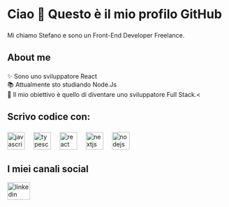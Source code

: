<h1 align="left">Ciao 👋 Questo è il mio profilo GitHub</h1>

###

<p align="left">Mi chiamo Stefano e sono un Front-End Developer Freelance.</p>

###

<h2 align="left">About me</h2>

###

<p align="left">✨ Sono uno sviluppatore React<br>📚 Attualmente sto studiando Node.Js<br>🎯 Il mio obiettivo è quello di diventare uno sviluppatore Full Stack.<</p>

###

<h2 align="left">Scrivo codice con:</h2>

###

<div align="left">
  <img src="https://cdn.jsdelivr.net/gh/devicons/devicon/icons/javascript/javascript-original.svg" height="40" alt="javascript logo"  />
  <img width="12" />
  <img src="https://cdn.jsdelivr.net/gh/devicons/devicon/icons/typescript/typescript-original.svg" height="40" alt="typescript logo"  />
  <img width="12" />
  <img src="https://cdn.jsdelivr.net/gh/devicons/devicon/icons/react/react-original.svg" height="40" alt="react logo"  />
  <img width="12" />
  <img src="https://cdn.jsdelivr.net/gh/devicons/devicon/icons/nextjs/nextjs-original.svg" height="40" alt="nextjs logo"  />
  <img width="12" />
  <img src="https://cdn.jsdelivr.net/gh/devicons/devicon/icons/nodejs/nodejs-original.svg" height="40" alt="nodejs logo"  />
</div>

###

<h2 align="left">I miei canali social</h2>


<div align="left">
  <a href="https://www.linkedin.com/in/stefano-montemarli/" target="_blank">
    <img src="https://raw.githubusercontent.com/maurodesouza/profile-readme-generator/master/src/assets/icons/social/linkedin/default.svg" width="52" height="40" alt="linkedin logo"  />
  </a>
</div>
